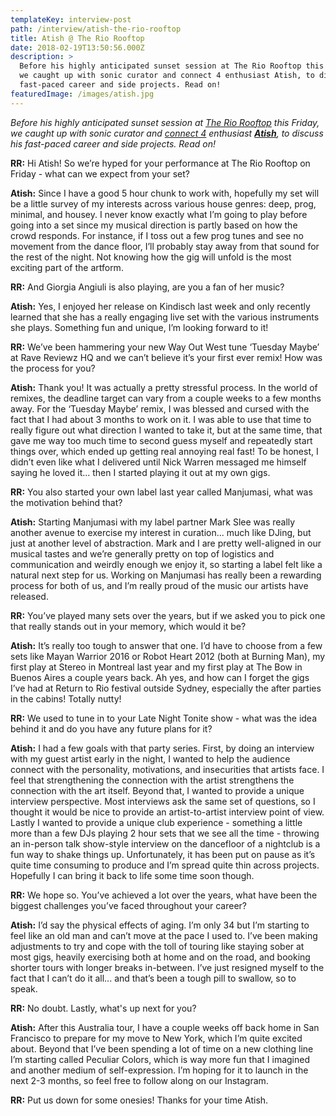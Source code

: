 ```yaml
---
templateKey: interview-post
path: /interview/atish-the-rio-rooftop
title: Atish @ The Rio Rooftop
date: 2018-02-19T13:50:56.000Z
description: >
  Before his highly anticipated sunset session at The Rio Rooftop this Friday,
  we caught up with sonic curator and connect 4 enthusiast Atish, to discuss his
  fast-paced career and side projects. Read on!
featuredImage: /images/atish.jpg
---
```

_Before his highly anticipated sunset session at [The Rio Rooftop](https://www.facebook.com/events/493902811009824/) this Friday, we caught up with sonic curator and [connect 4](https://www.youtube.com/watch?v=xuZK5MDLpxw) enthusiast **[Atish](https://www.facebook.com/atishmusic/)**, to discuss his fast-paced career and side projects. Read on!_

**RR:** Hi Atish! So we’re hyped for your performance at The Rio Rooftop on Friday - what can we expect from your set?

**Atish:** Since I have a good 5 hour chunk to work with, hopefully my set will be a little survey of my interests across various house genres: deep, prog, minimal, and housey. I never know exactly what I’m going to play before going into a set since my musical direction is partly based on how the crowd responds. For instance, if I toss out a few prog tunes and see no movement from the dance floor, I’ll probably stay away from that sound for the rest of the night. Not knowing how the gig will unfold is the most exciting part of the artform.

**RR:** And Giorgia Angiuli is also playing, are you a fan of her music?

**Atish:** Yes, I enjoyed her release on Kindisch last week and only recently learned that she has a really engaging live set with the various instruments she plays. Something fun and unique, I’m looking forward to it!

**RR:** We’ve been hammering your new Way Out West tune ‘Tuesday Maybe’ at Rave Reviewz HQ and we can’t believe it’s your first ever remix! How was the process for you?

**Atish:** Thank you! It was actually a pretty stressful process. In the world of remixes, the deadline target can vary from a couple weeks to a few months away. For the ‘Tuesday Maybe’ remix, I was blessed and cursed with the fact that I had about 3 months to work on it. I was able to use that time to really figure out what direction I wanted to take it, but at the same time, that gave me way too much time to second guess myself and repeatedly start things over, which ended up getting real annoying real fast! To be honest, I didn’t even like what I delivered until Nick Warren messaged me himself saying he loved it... then I started playing it out at my own gigs.

**RR:** You also started your own label last year called Manjumasi, what was the motivation behind that?

**Atish:** Starting Manjumasi with my label partner Mark Slee was really another avenue to exercise my interest in curation... much like DJing, but just at another level of abstraction. Mark and I are pretty well-aligned in our musical tastes and we’re generally pretty on top of logistics and communication and weirdly enough we enjoy it, so starting a label felt like a natural next step for us. Working on Manjumasi has really been a rewarding process for both of us, and I’m really proud of the music our artists have released.

**RR:** You’ve played many sets over the years, but if we asked you to pick one that really stands out in your memory, which would it be?

**Atish:** It’s really too tough to answer that one. I’d have to choose from a few sets like Mayan Warrior 2016 or Robot Heart 2012 (both at Burning Man), my first play at Stereo in Montreal last year and my first play at The Bow in Buenos Aires a couple years back. Ah yes, and how can I forget the gigs I’ve had at Return to Rio festival outside Sydney, especially the after parties in the cabins! Totally nutty!

**RR:** We used to tune in to your Late Night Tonite show - what was the idea behind it and do you have any future plans for it?

**Atish:** I had a few goals with that party series. First, by doing an interview with my guest artist early in the night, I wanted to help the audience connect with the personality, motivations, and insecurities that artists face. I feel that strengthening the connection with the artist strengthens the connection with the art itself. Beyond that, I wanted to provide a unique interview perspective. Most interviews ask the same set of questions, so I thought it would be nice to provide an artist-to-artist interview point of view. Lastly I wanted to provide a unique club experience - something a little more than a few DJs playing 2 hour sets that we see all the time - throwing an in-person talk show-style interview on the dancefloor of a nightclub is a fun way to shake things up. Unfortunately, it has been put on pause as it’s quite time consuming to produce and I’m spread quite thin across projects. Hopefully I can bring it back to life some time soon though.

**RR:** We hope so. You’ve achieved a lot over the years, what have been the biggest challenges you’ve faced throughout your career?

**Atish:** I’d say the physical effects of aging. I’m only 34 but I’m starting to feel like an old man and can’t move at the pace I used to. I’ve been making adjustments to try and cope with the toll of touring like staying sober at most gigs, heavily exercising both at home and on the road, and booking shorter tours with longer breaks in-between. I’ve just resigned myself to the fact that I can’t do it all... and that’s been a tough pill to swallow, so to speak.

**RR:** No doubt. Lastly, what's up next for you?

**Atish:** After this Australia tour, I have a couple weeks off back home in San Francisco to prepare for my move to New York, which I’m quite excited about. Beyond that I’ve been spending a lot of time on a new clothing line I’m starting called Peculiar Colors, which is way more fun that I imagined and another medium of self-expression. I’m hoping for it to launch in the next 2-3 months, so feel free to follow along on our Instagram.

**RR:** Put us down for some onesies! Thanks for your time Atish.
